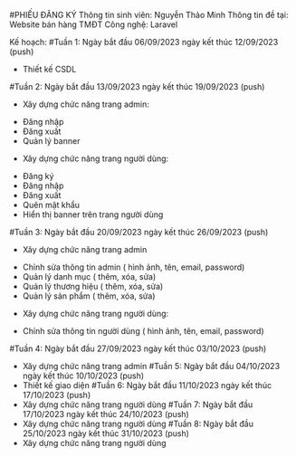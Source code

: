#PHIẾU ĐĂNG KÝ
Thông tin sinh viên: Nguyễn Thảo Minh
Thông tin đề tại: Website bán hàng TMĐT
Công nghệ: Laravel

Kế hoạch: 
#Tuần 1: Ngày bắt đầu 06/09/2023 ngày kết thúc 12/09/2023 (push)
-	Thiết kế CSDL
  
#Tuần 2: Ngày bắt đầu 13/09/2023 ngày kết thúc 19/09/2023 (push)
-	Xây dựng chức năng trang admin:
  + Đăng nhập
 +  Đăng xuất
 +  Quản lý banner
-	Xây dựng chức năng trang người dùng:
 +  Đăng ký
  + Đăng nhập
 +  Đăng xuất
 +  Quên mật khẩu
 + Hiển thị banner trên trang người dùng

#Tuần 3: Ngày bắt đầu 20/09/2023 ngày kết thúc 26/09/2023 (push)
-	Xây dựng chức năng trang admin
+ Chỉnh sửa thông tin admin ( hình ảnh, tên, email, password) 
+ Quản lý danh mục ( thêm, xóa, sửa)
+ Quản lý thương hiệu ( thêm, xóa, sửa)
+ Quản lý sản phẩm ( thêm, xóa, sửa)
-	Xây dựng chức năng trang người dùng:
+ Chỉnh sửa thông tin người dùng ( hình ảnh, tên, email, password)
  
#Tuần 4: Ngày bắt đầu 27/09/2023 ngày kết thúc 03/10/2023 (push)
-	Xây dựng chức năng trang admin
#Tuần 5: Ngày bắt đầu 04/10/2023 ngày kết thúc 10/10/2023 (push)
-	Thiết kế giao diện
#Tuần 6: Ngày bắt đầu 11/10/2023 ngày kết thúc 17/10/2023 (push)
-	Xây dựng chức năng trang người dùng
#Tuần 7: Ngày bắt đầu 17/10/2023 ngày kết thúc 24/10/2023 (push)
-	Xây dựng chức năng trang người dùng
#Tuần 8: Ngày bắt đầu 25/10/2023 ngày kết thúc 31/10/2023 (push)
-	Xây dựng chức năng trang người dùng


